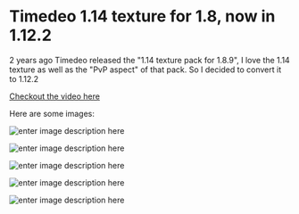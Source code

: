 # Timedeo 1.14 texture for 1.8, now in 1.12.2

2 years ago Timedeo released the "1.14 texture pack for 1.8.9", I love the 1.14 texture as well as the "PvP aspect" of that pack. So I decided to convert it to 1.12.2

[Checkout the video here](https://www.youtube.com/watch?v=Xfu2sNhMPQc)

Here are some images:

![enter image description here](https://i.imgur.com/ABVQ42b.png)

![enter image description here](https://i.imgur.com/5RH4OYC.png)

![enter image description here](https://i.imgur.com/yJpGAmx.png)

![enter image description here](https://i.imgur.com/wKtwBs5.png)

![enter image description here](https://i.imgur.com/AF9OaYi.png)
